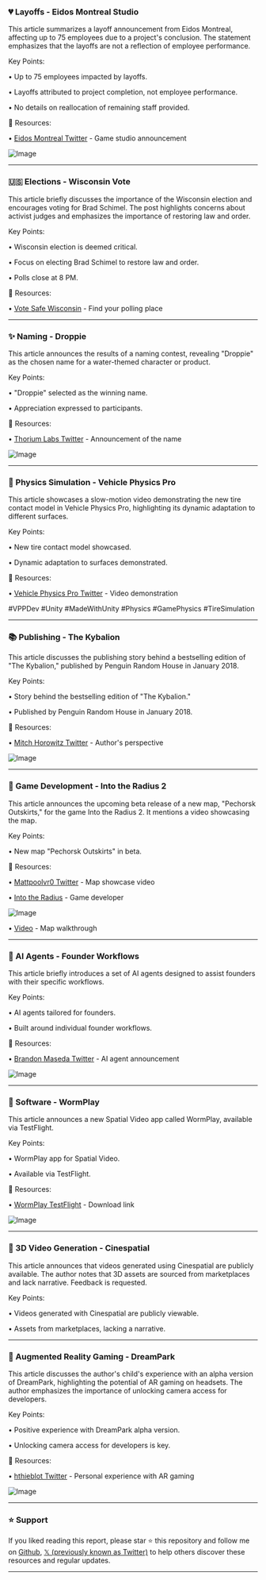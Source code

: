 ### 💔 Layoffs - Eidos Montreal Studio

This article summarizes a layoff announcement from Eidos Montreal, affecting up to 75 employees due to a project's conclusion.  The statement emphasizes that the layoffs are not a reflection of employee performance.

Key Points:

• Up to 75 employees impacted by layoffs.

• Layoffs attributed to project completion, not employee performance.

•  No details on reallocation of remaining staff provided.


🔗 Resources:

• [Eidos Montreal Twitter](https://x.com/EidosMontreal) - Game studio announcement

![Image](https://pbs.twimg.com/media/GnYPXLaXUAA89ue?format=png&name=small)


---

### 🇺🇸 Elections - Wisconsin Vote

This article briefly discusses the importance of the Wisconsin election and encourages voting for Brad Schimel.  The post highlights concerns about activist judges and emphasizes the importance of restoring law and order.

Key Points:

• Wisconsin election is deemed critical.

•  Focus on electing Brad Schimel to restore law and order.

•  Polls close at 8 PM.


🔗 Resources:

• [Vote Safe Wisconsin](https://votesafe.org/wi/voting?utm_source=xt&utm_medium=mi&utm_campaign=u25510_na_wi) - Find your polling place


---

### ✨ Naming - Droppie

This article announces the results of a naming contest, revealing "Droppie" as the chosen name for a water-themed character or product.

Key Points:

• "Droppie" selected as the winning name.

•  Appreciation expressed to participants.


🔗 Resources:

• [Thorium Labs Twitter](https://x.com/Thorium_Labs) - Announcement of the name

![Image](https://pbs.twimg.com/media/GnCXLYwWIAAvJnl?format=jpg&name=small)


---

### 🤖 Physics Simulation - Vehicle Physics Pro

This article showcases a slow-motion video demonstrating the new tire contact model in Vehicle Physics Pro, highlighting its dynamic adaptation to different surfaces.

Key Points:

• New tire contact model showcased.

• Dynamic adaptation to surfaces demonstrated.


🔗 Resources:

• [Vehicle Physics Pro Twitter](https://x.com/VehiclePhysics) - Video demonstration

#VPPDev #Unity #MadeWithUnity #Physics #GamePhysics #TireSimulation



---

### 📚 Publishing - The Kybalion

This article discusses the publishing story behind a bestselling edition of "The Kybalion," published by Penguin Random House in January 2018.

Key Points:

• Story behind the bestselling edition of "The Kybalion."

• Published by Penguin Random House in January 2018.


🔗 Resources:

• [Mitch Horowitz Twitter](https://x.com/MitchHorowitz) - Author's perspective

![Image](https://pbs.twimg.com/media/Gna09gpXoAAEQd5?format=jpg&name=900x900)


---

### 🚀 Game Development - Into the Radius 2

This article announces the upcoming beta release of a new map, "Pechorsk Outskirts," for the game Into the Radius 2. It mentions a video showcasing the map.

Key Points:

• New map "Pechorsk Outskirts" in beta.


🔗 Resources:

• [Mattpoolvr0 Twitter](https://x.com/Mattpoolvr0) - Map showcase video

• [Into the Radius](https://x.com/intotheradius) - Game developer


![Image](https://pbs.twimg.com/ext_tw_video_thumb/1906797854506545152/pu/img/0kLbFtHYl7NU7mxC.jpg)

• [Video](https://youtu.be/jEUbF4ir-Lc) - Map walkthrough


---

### 🤖 AI Agents - Founder Workflows

This article briefly introduces a set of AI agents designed to assist founders with their specific workflows.

Key Points:

• AI agents tailored for founders.

• Built around individual founder workflows.


🔗 Resources:

• [Brandon Maseda Twitter](https://x.com/BrandonMaseda) - AI agent announcement

![Image](https://pbs.twimg.com/amplify_video_thumb/1900602684425859080/img/onKxAh-IR4BAXdjy.jpg)



---

### 🚀 Software - WormPlay

This article announces a new Spatial Video app called WormPlay, available via TestFlight.

Key Points:

• WormPlay app for Spatial Video.

• Available via TestFlight.


🔗 Resources:

• [WormPlay TestFlight](https://testflight.apple.com/join/AfWt4Qgc) - Download link

![Image](https://pbs.twimg.com/media/GnYUk83aUAARWc4?format=jpg&name=small)


---

### 🤖 3D Video Generation - Cinespatial

This article announces that videos generated using Cinespatial are publicly available. The author notes that 3D assets are sourced from marketplaces and lack narrative.  Feedback is requested.

Key Points:

• Videos generated with Cinespatial are publicly viewable.

• Assets from marketplaces, lacking a narrative.


---

### 🚀 Augmented Reality Gaming - DreamPark

This article discusses the author's child's experience with an alpha version of DreamPark, highlighting the potential of AR gaming on headsets.  The author emphasizes the importance of unlocking camera access for developers.

Key Points:

• Positive experience with DreamPark alpha version.

•  Unlocking camera access for developers is key.


🔗 Resources:

• [hthieblot Twitter](https://x.com/hthieblot) - Personal experience with AR gaming


![Image](https://pbs.twimg.com/amplify_video_thumb/1906183192102797312/img/VO3t31JGSmDfPr6p.jpg)


---

### ⭐️ Support

If you liked reading this report, please star ⭐️ this repository and follow me on [Github](https://github.com/Drix10), [𝕏 (previously known as Twitter)](https://x.com/DRIX_10_) to help others discover these resources and regular updates.

---